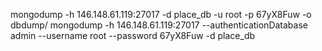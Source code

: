 mongodump -h 146.148.61.119:27017 -d place_db -u root -p 67yX8Fuw -o dbdump/
mongodump -h 146.148.61.119:27017 --authenticationDatabase admin --username root --password 67yX8Fuw -d place_db